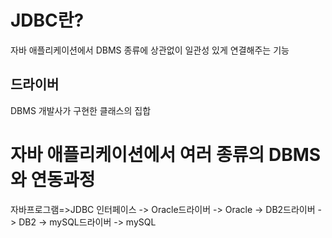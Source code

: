 JDBC란?
===============
자바 애플리케이션에서 DBMS 종류에 상관없이 일관성 있게 연결해주는 기능


드라이버
-----------------------------
DBMS 개발사가 구현한 클래스의 집합

자바 애플리케이션에서 여러 종류의 DBMS와 연동과정
========================
자바프로그램=>JDBC 인터페이스 -> Oracle드라이버 -> Oracle
                            -> DB2드라이버    -> DB2
                            -> mySQL드라이버  -> mySQL
